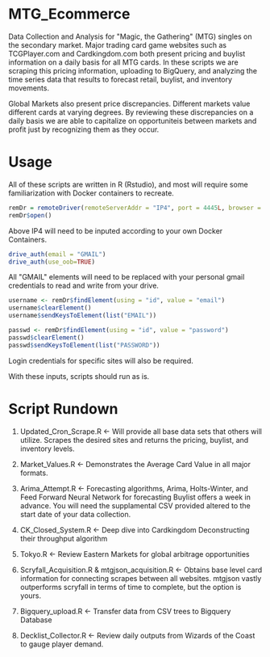 # MTG_Ecommerce

Data Collection and Analysis for "Magic, the Gathering" (MTG) singles on the secondary market. Major trading card game websites such as TCGPlayer.com and Cardkingdom.com both present pricing and buylist information on a daily basis for all MTG cards. In these scripts we are scraping this pricing information, uploading to BigQuery, and analyzing the time series data that results to forecast retail, buylist, and inventory movements.

Global Markets also present price discrepancies. Different markets value different cards at varying degrees. By reviewing these discrepancies on a daily basis we are able to capitalize on opportuniteis between markets and profit just by recognizing them as they occur.

# Usage
All of these scripts are written in R (Rstudio), and most will require some familiarization with Docker containers to recreate.

```R
remDr = remoteDriver(remoteServerAddr = "IP4", port = 4445L, browser = "chrome")
remDr$open()
```
Above IP4 will need to be inputed according to your own Docker Containers.

```R
drive_auth(email = "GMAIL")
drive_auth(use_oob=TRUE)
```
All "GMAIL" elements will need to be replaced with your personal gmail credentials to read and write from your drive.

```R
username <- remDr$findElement(using = "id", value = "email")
username$clearElement()
username$sendKeysToElement(list("EMAIL"))

passwd <- remDr$findElement(using = "id", value = "password")
passwd$clearElement()
passwd$sendKeysToElement(list("PASSWORD"))
```
Login credentials for specific sites will also be required. 

With these inputs, scripts should run as is.
# Script Rundown
1) Updated_Cron_Scrape.R 
<- Will provide all base data sets that others will utilize. Scrapes the desired sites and returns the pricing, buylist, and inventory levels.

2) Market_Values.R
<- Demonstrates the Average Card Value in all major formats.

3) Arima_Attempt.R
<- Forecasting algorithms, Arima, Holts-Winter, and Feed Forward Neural Network for forecasting Buylist offers a week in advance. You will need the supplamental CSV provided altered to the start date of your data collection.

4) CK_Closed_System.R
<- Deep dive into Cardkingdom Deconstructing their throughput algorithm

5) Tokyo.R
<- Review Eastern Markets for global arbitrage opportunities

6) Scryfall_Acquisition.R & mtgjson_acquisition.R
<- Obtains base level card information for connecting scrapes between all websites. mtgjson vastly outperforms scryfall in terms of time to complete, but the option is yours.

7) Bigquery_upload.R
<- Transfer data from CSV trees to Bigquery Database

8) Decklist_Collector.R
<- Review daily outputs from Wizards of the Coast to gauge player demand.
